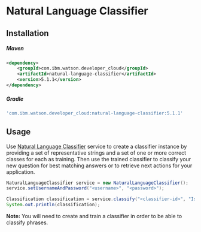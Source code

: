 # Natural Language Classifier

## Installation

##### Maven
```xml
<dependency>
	<groupId>com.ibm.watson.developer_cloud</groupId>
	<artifactId>natural-language-classifier</artifactId>
	<version>5.1.1</version>
</dependency>
```

##### Gradle
```gradle
'com.ibm.watson.developer_cloud:natural-language-classifier:5.1.1'
```

## Usage
Use [Natural Language Classifier](https://console.bluemix.net/docs/services/natural-language-classifier/getting-started.html) service to create a classifier instance by providing a set of representative strings and a set of one or more correct classes for each as training. Then use the trained classifier to classify your new question for best matching answers or to retrieve next actions for your application.

```java
NaturalLanguageClassifier service = new NaturalLanguageClassifier();
service.setUsernameAndPassword("<username>", "<password>");

Classification classification = service.classify("<classifier-id>", "Is it sunny?").execute();
System.out.println(classification);
```

**Note:** You will need to create and train a classifier in order to be able to classify phrases.
